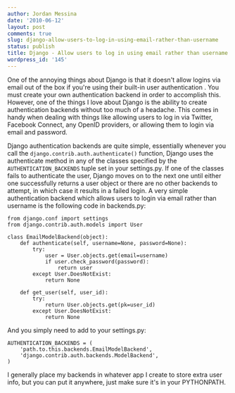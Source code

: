 ```yaml
---
author: Jordan Messina
date: '2010-06-12'
layout: post
comments: true
slug: django-allow-users-to-log-in-using-email-rather-than-username
status: publish
title: Django - Allow users to log in using email rather than username
wordpress_id: '145'
---
```


One of the annoying things about Django is that it doesn't allow logins via
email out of the box if you're using their built-in user authentication . You
must create your own authentication backend in order to accomplish this.
However, one of the things I love about Django is the ability to create
authentication backends without too much of a headache. This comes in handy
when dealing with things like allowing users to log in via Twitter, Facebook
Connect, any OpenID providers, or allowing them to login via email and
password.

Django authentication backends are quite simple, essentially whenever you call
the `django.contrib.auth.authenticate()` function, Django uses the
authenticate method in any of the classes specified by the
`AUTHENTICATION_BACKENDS` tuple set in your settings.py. If one of the classes
fails to authenticate the user, Django moves on to the next one until either
one successfully returns a user object or there are no other backends to
attempt, in which case it results in a failed login. A very simple
authentication backend which allows users to login via email rather than
username is the following code in backends.py:

    from django.conf import settings 
    from django.contrib.auth.models import User

    class EmailModelBackend(object): 
        def authenticate(self, username=None, password=None): 
            try: 
                user = User.objects.get(email=username)
                if user.check_password(password): 
                    return user 
            except User.DoesNotExist: 
                return None

        def get_user(self, user_id): 
            try: 
                return User.objects.get(pk=user_id)
            except User.DoesNotExist:
                return None

And you simply need to add to your settings.py: 

    AUTHENTICATION_BACKENDS = (
        'path.to.this.backends.EmailModelBackend',
        'django.contrib.auth.backends.ModelBackend', 
    )

I generally place my backends in whatever app I create to store extra user
info, but you can put it anywhere, just make sure it's in your PYTHONPATH.

